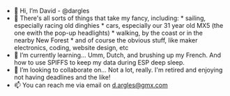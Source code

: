 - 👋 Hi, I’m David - @dargles
- 👀 There's all sorts of things that take my fancy, including:
        * sailing, especially racing old dinghies
        * cars, especially our 31 year old MX5 (the one ewith the pop-up headlights)
        * walking, by the coast or in the nearby New Forest
        * and of course the obvious stuff, like maker electronics, coding, website design, etc
- 🌱 I’m currently learning... Umm, Dutch, and brushing up my French. And how to use SPIFFS to keep my data during ESP deep sleep.
- 💞️ I’m looking to collaborate on... Not a lot, really. I'm retired and enjoying not having deadlines and the like!
- 📫 You can reach me via email on d.argles@gmx.com

<!---
dargles/dargles is a ✨ special ✨ repository because its `README.md` (this file) appears on your GitHub profile.
You can click the Preview link to take a look at your changes.
--->
